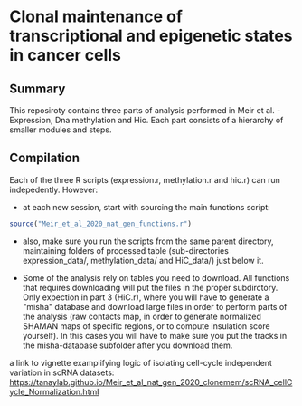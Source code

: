 # Clonal maintenance of transcriptional and epigenetic states in cancer cells

## Summary
This reposiroty contains three parts of analysis performed in Meir et al. - Expression, Dna methylation and Hic.
Each part consists of a hierarchy of smaller modules and steps.

## Compilation

Each of the three R scripts (expression.r, methylation.r and hic.r) can run indepedently.
However:

  - at each new session, start with sourcing the main functions script:

```r
source("Meir_et_al_2020_nat_gen_functions.r")
```

  - also, make sure you run the scripts from the same parent directory, maintaining folders of processed table (sub-directories expression_data/, methylation_data/ and HiC_data/) just below it.

  - Some of the analysis rely on tables you need to download. All functions that requires downloading will put the files in the proper subdirctory. Only expection in part 3 (HiC.r), where you will have to generate a "misha" database and download large files in order to perform parts of the analysis (raw contacts map, in order to generate normalized SHAMAN maps of specific regions, or to compute insulation score yourself). In this cases you will have to make sure you put the tracks in the misha-database subfolder after you download them.




a link to vignette examplifying logic of isolating cell-cycle independent variation in scRNA datasets:
https://tanaylab.github.io/Meir_et_al_nat_gen_2020_clonemem/scRNA_cellCycle_Normalization.html


